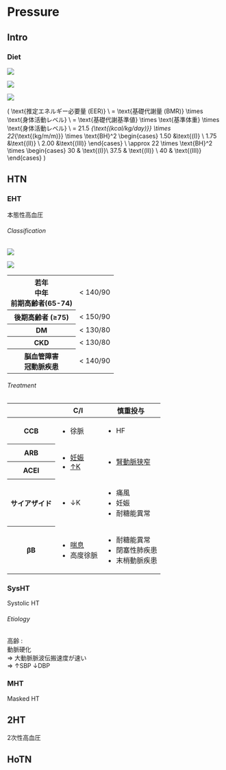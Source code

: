 <!--
Filename: 	Pressure.md
Project: 	/Users/shume/Developer/mnemosyne/docs/MMB/docs/c_CV
Author: 	shumez <https://github.com/shumez>
Created: 	2019-04-03 17:28:8
Modified: 	2019-09-06 14:18:7
-----
Copyright (c) 2019 shumez
-->

# Pressure


## Intro

<!-- <h6 id='intro-def'>Definition</h6> -->
<!-- <h6 id='intro-eti'>Etiology</h6> -->
<!-- <h6 id='intro-epi'>Epidemiology</h6> -->
<!-- <h6 id='intro-cls'>Classification</h6> -->
<!-- <h6 id='intro-sx'>Sign and Symptom</h6> -->
<!-- <h6 id='intro-cmp'>Complication</h6> -->
<!-- <h6 id='intro-ex'>Examination</h6> -->
<!-- <h6 id='intro-dx'>Diagnosis</h6> -->
<!-- <h6 id='intro-tx'>Treatment</h6> -->
<!-- <h6 id='intro-prg'>Prognosis</h6> -->
<!-- <h6 id='intro-app'>Appendix</h6> -->

### Diet

![](https://qb.medilink-study.com/images/109G046_bas_010.jpg)

![](https://qb.medilink-study.com/images/109G046_bas_020.jpg)

![](https://qb.medilink-study.com/images/109C014_bas_010.jpg)

\(
	\text{推定エネルギー必要量 (EER)} \\
	= \text{基礎代謝量 (BMR)} \times \text{身体活動レベル} \\
	= \text{基礎代謝基準値} \times \text{基準体重} \times \text{身体活動レベル} \\
	= 21.5 _{\text{(kcal/kg/day)}} \times 22_{\text{(kg/m/m)}} \times \text{BH}^2 
	\begin{cases} 
		1.50 &\text{(I)} \\ 
		1.75 &\text{(II)} \\ 
		2.00 &\text{(III)} 
	\end{cases} \\
	\approx 22 \times \text{BH}^2 \times 
	\begin{cases}
		30 & \text{(I)}\\
		37.5 & \text{(II)} \\
		40 & \text{(III)}
	\end{cases}
\)


## HTN

<!-- <h6 id='htn-def'>Definition</h6> -->
<!-- <h6 id='htn-eti'>Etiology</h6> -->
<!-- <h6 id='htn-epi'>Epidemiology</h6> -->
<!-- <h6 id='htn-cls'>Classification</h6> -->
<!-- <h6 id='htn-sx'>Sign and Symptom</h6> -->
<!-- <h6 id='htn-cmp'>Complication</h6> -->
<!-- <h6 id='htn-ex'>Examination</h6> -->
<!-- <h6 id='htn-dx'>Diagnosis</h6> -->
<!-- <h6 id='htn-tx'>Treatment</h6> -->
<!-- <h6 id='htn-prg'>Prognosis</h6> -->
<!-- <h6 id='htn-app'>Appendix</h6> -->


### EHT

本態性高血圧

<!-- <h6 id='eht-def'>Definition</h6> -->
<!-- <h6 id='eht-eti'>Etiology</h6> -->
<!-- <h6 id='eht-epi'>Epidemiology</h6> -->
<h6 id='eht-cls'>Classification</h6>

![](https://qb.medilink-study.com/images/109I008_bas_010.jpg)

![](https://qb.medilink-study.com/images/109I008_bas_020.jpg)

<table>
	<tbody>
		<tr>
			<th>若年<br>
				中年<br>
				前期高齢者(65-74)</th>
			<td align="right">< 140/90</td>
		</tr>
		<tr>
			<th>後期高齢者 (≥75)</th>
			<td align="right">< 150/90</td>
		</tr>
		<tr>
			<th>DM</th>
			<td align="right">< 130/80</td>
		</tr>
		<tr>
			<th>CKD</th>
			<td align="right">< 130/80</td>
		</tr>
		<tr>
			<th>脳血管障害<br>
				冠動脈疾患</th>
			<td align="right">< 140/90</td>
		</tr>
	</tbody>
</table>

<!-- <h6 id='eht-sx'>Sign and Symptom</h6> -->
<!-- <h6 id='eht-cmp'>Complication</h6> -->
<!-- <h6 id='eht-ex'>Examination</h6> -->
<!-- <h6 id='eht-dx'>Diagnosis</h6> -->
<h6 id='eht-tx'>Treatment</h6>

<table>
	<thead>
		<tr>
			<th></th>
			<th>C/I</th>
			<th>慎重投与</th>
		</tr>
	</thead>
	<tbody>
		<tr>
			<th>CCB</th>
			<td>
				<ul>
					<li>徐脈</li>
				</ul>
			</td>
			<td>
				<ul>
					<li>HF</li>
				</ul>
			</td>
		</tr>
		<tr>
			<th>ARB</th>
			<td rowspan="2">
				<ul>
					<li><u>妊娠</u></li>
					<li><u>&uarr;K</u></li>
				</ul>
			</td>
			<td rowspan="2">
				<ul>
					<li><u>腎動脈狭窄</u></li>
				</ul>
			</td>
		</tr>
		<tr>
			<th>ACEI</th>
		</tr>
		<tr>
			<th>サイアザイド</th>
			<td>
				<ul>
					<li>&darr;K</li>
				</ul>
			</td>
			<td>
				<ul>
					<li>痛風</li>
					<li>妊娠</li>
					<li>耐糖能異常</li>
				</ul>
			</td>
		</tr>
		<tr>
			<th>&beta;B</th>
			<td>
				<ul>
					<li><u>喘息</u></li>
					<li>高度徐脈</li>
				</ul>
			</td>
			<td>
				<ul>
					<li>耐糖能異常</li>
					<li>閉塞性肺疾患</li>
					<li>末梢動脈疾患</li>
				</ul>
			</td>
		</tr>
	</tbody>
</table>

<!-- <h6 id='eht-prg'>Prognosis</h6> -->
<!-- <h6 id='eht-app'>Appendix</h6> -->


### SysHT

Systolic HT

<!-- <h6 id='sysht-def'>Definition</h6> -->
<h6 id='sysht-eti'>Etiology</h6>

高齢 :  
動脈硬化  
⇒ 大動脈脈波伝搬速度が速い  
⇒ ↑SBP ↓DBP

<!-- <h6 id='sysht-epi'>Epidemiology</h6> -->
<!-- <h6 id='sysht-cls'>Classification</h6> -->
<!-- <h6 id='sysht-sx'>Sign and Symptom</h6> -->
<!-- <h6 id='sysht-cmp'>Complication</h6> -->
<!-- <h6 id='sysht-ex'>Examination</h6> -->
<!-- <h6 id='sysht-dx'>Diagnosis</h6> -->
<!-- <h6 id='sysht-tx'>Treatment</h6> -->
<!-- <h6 id='sysht-prg'>Prognosis</h6> -->
<!-- <h6 id='sysht-app'>Appendix</h6> -->


### MHT

Masked HT

<!-- <h6 id='mht-def'>Definition</h6> -->
<!-- <h6 id='mht-eti'>Etiology</h6> -->
<!-- <h6 id='mht-epi'>Epidemiology</h6> -->
<!-- <h6 id='mht-cls'>Classification</h6> -->
<!-- <h6 id='mht-sx'>Sign and Symptom</h6> -->
<!-- <h6 id='mht-cmp'>Complication</h6> -->
<!-- <h6 id='mht-ex'>Examination</h6> -->
<!-- <h6 id='mht-dx'>Diagnosis</h6> -->
<!-- <h6 id='mht-tx'>Treatment</h6> -->
<!-- <h6 id='mht-prg'>Prognosis</h6> -->
<!-- <h6 id='mht-app'>Appendix</h6> -->


## 2HT

2次性高血圧

<!-- <h6 id='2ht-def'>Definition</h6> -->
<!-- <h6 id='2ht-eti'>Etiology</h6> -->
<!-- <h6 id='2ht-epi'>Epidemiology</h6> -->
<!-- <h6 id='2ht-cls'>Classification</h6> -->
<!-- <h6 id='2ht-sx'>Sign and Symptom</h6> -->
<!-- <h6 id='2ht-cmp'>Complication</h6> -->
<!-- <h6 id='2ht-ex'>Examination</h6> -->
<!-- <h6 id='2ht-dx'>Diagnosis</h6> -->
<!-- <h6 id='2ht-tx'>Treatment</h6> -->
<!-- <h6 id='2ht-prg'>Prognosis</h6> -->
<!-- <h6 id='2ht-app'>Appendix</h6> -->


## HoTN

<!-- <h6 id='hotn-def'>Definition</h6> -->
<!-- <h6 id='hotn-eti'>Etiology</h6> -->
<!-- <h6 id='hotn-epi'>Epidemiology</h6> -->
<!-- <h6 id='hotn-cls'>Classification</h6> -->
<!-- <h6 id='hotn-sx'>Sign and Symptom</h6> -->
<!-- <h6 id='hotn-cmp'>Complication</h6> -->
<!-- <h6 id='hotn-ex'>Examination</h6> -->
<!-- <h6 id='hotn-dx'>Diagnosis</h6> -->
<!-- <h6 id='hotn-tx'>Treatment</h6> -->
<!-- <h6 id='hotn-prg'>Prognosis</h6> -->
<!-- <h6 id='hotn-app'>Appendix</h6> -->


## 

<!-- ## -->
<!-- <h6 id='-def'>Definition</h6> -->
<!-- <h6 id='-eti'>Etiology</h6> -->
<!-- <h6 id='-epi'>Epidemiology</h6> -->
<!-- <h6 id='-cls'>Classification</h6> -->
<!-- <h6 id='-sx'>Sign and Symptom</h6> -->
<!-- <h6 id='-cmp'>Complication</h6> -->
<!-- <h6 id='-ex'>Examination</h6> -->
<!-- <h6 id='-dx'>Diagnosis</h6> -->
<!-- <h6 id='-tx'>Treatment</h6> -->
<!-- <h6 id='-prg'>Prognosis</h6> -->
<!-- <h6 id='-app'>Appendix</h6> -->

<!-- <style type="text/css">
	img{width: 50%; float: right;}
</style> -->